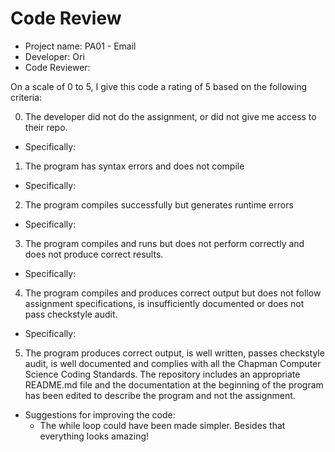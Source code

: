 # Code Review

- Project name: PA01 - Email
- Developer: Ori
- Code Reviewer:

On a scale of 0 to 5, I give this code a rating of 5 based on the following criteria:

0.  The developer did not do the assignment, or did not give me access to their repo.

- Specifically:

1.  The program has syntax errors and does not compile

- Specifically:

2.  The program compiles successfully but generates runtime errors

- Specifically:

3.  The program compiles and runs but does not perform correctly and does not produce correct results.

- Specifically:

4.  The program compiles and produces correct output but does not follow assignment specifications, is insufficiently documented or does not pass checkstyle audit.

- Specifically:

5.  The program produces correct output, is well written, passes checkstyle audit, is well documented and complies with all the Chapman Computer Science Coding Standards. The repository includes an appropriate README.md file and the documentation at the beginning of the program has been edited to describe the program and not the assignment.

- Suggestions for improving the code:
  - The while loop could have been made simpler. Besides that everything looks amazing!
